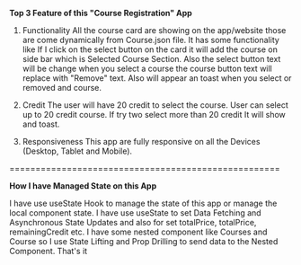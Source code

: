 **Top 3 Feature of this "Course Registration" App**

1. Functionality
All the course card are showing on the app/website those are come dynamically from Course.json file.
It has some functionality like If I click on the select button on the card it will add the course on side bar which is Selected Course Section.
Also the select button text will be change when you select a course the course button text will replace with "Remove" text.
Also will appear an toast when you select or removed and course.

2. Credit
The user will have 20 credit to select the course. User can select up to 20 credit course. 
If try two select more than 20 credit It will show and toast.

3. Responsiveness 
This app are fully responsive on all the Devices (Desktop, Tablet and Mobile).


====================================================

**How I have Managed State on this App**

I have use useState Hook to manage the state of this app or manage the local component state.
I have use  useState to set Data Fetching and Asynchronous State Updates and also for set totalPrice, totalPrice, remainingCredit etc.
I have some nested component like Courses and Course so I use  State Lifting and Prop Drilling to send data to the Nested Component.
That's it


